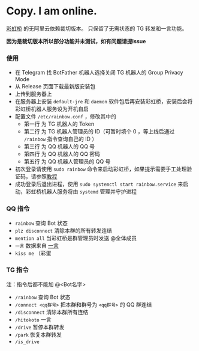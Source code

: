 # Copy. I am online.

[彩虹桥](https://github.com/niltok/tesseract)
的无阿里云依赖裁切版本。
只保留了无需状态的 TG 转发和一言功能。

**因为是裁切版本所以部分功能并未测试，如有问题请提Issue**

### 使用

- 在 Telegram 找 BotFather 机器人选择关闭 TG 机器人的 Group Privacy Mode 
- 从 Release 页面下载最新版安装包
- 上传到服务器上
- 在服务器上安装 `default-jre` 和 `daemon` 软件包后再安装彩虹桥，安装后会将彩虹桥机器人服务设为开机自启
- 配置文件 `/etc/rainbow.conf` ，修改其中的
   - 第一行 为 TG 机器人的 Token
   - 第二行 为 TG 机器人管理员的 ID（可暂时填个 0 ，等上线后通过 `/rainbow` 指令查询自己的 ID ）
   - 第三行 为 QQ 机器人的 QQ 号
   - 第四行 为 QQ 机器人的 QQ 密码
   - 第五行 为 QQ 机器人管理员的 QQ 号
- 初次登录请使用 `sudo rainbow` 命令来启动彩虹桥，如果提示需要手工处理验证码，请参照[教程](https://github.com/project-mirai/mirai-login-solver-selenium)
- 成功登录后退出进程，使用 `sudo systemctl start rainbow.service` 来启动，彩虹桥机器人服务将由 `systemd` 管理并守护进程

### QQ 指令

- `rainbow` 查询 Bot 状态
- `plz disconnect` 清除本群的所有转发连结
- `mention all` 当彩虹桥是群管理员时发送 @全体成员
- `一言` 数据来自 [一言](https://hitokoto.cn/)
- `kiss me` （彩蛋

### TG 指令

注：指令后都不能加 @<Bot名字>

- `/rainbow` 查询 Bot 状态
- `/connect <qq群号>` 把本群和群号为 `<qq群号>` 的 QQ 群连结
- `/disconnect` 清除本群所有连结
- `/hitokoto` 一言
- `/drive` 暂停本群转发
- `/park` 恢复本群转发
- `/is_drive`
